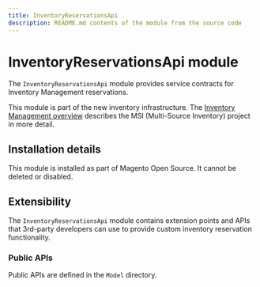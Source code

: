 ```yaml
---
title: InventoryReservationsApi
description: README.md contents of the module from the source code
---
```


# InventoryReservationsApi module

The `InventoryReservationsApi` module provides service contracts for Inventory Management reservations.

This module is part of the new inventory infrastructure. The
[Inventory Management overview](https://developer.adobe.com/commerce/webapi/rest/inventory/index.html)
describes the MSI (Multi-Source Inventory) project in more detail.

## Installation details

This module is installed as part of Magento Open Source. It cannot be deleted or disabled.

## Extensibility

The `InventoryReservationsApi` module contains extension points and APIs that 3rd-party developers
can use to provide custom inventory reservation functionality.

### Public APIs

Public APIs are defined in the `Model` directory.
